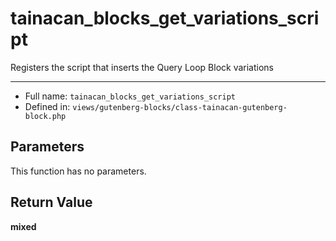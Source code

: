# tainacan_blocks_get_variations_script


Registers the script that inserts the Query Loop Block variations

***

* Full name: `tainacan_blocks_get_variations_script`
* Defined in: `views/gutenberg-blocks/class-tainacan-gutenberg-block.php`

## Parameters

This function has no parameters.

## Return Value

**mixed**
